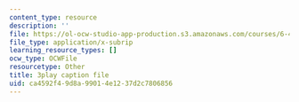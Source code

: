 ```yaml
---
content_type: resource
description: ''
file: https://ol-ocw-studio-app-production.s3.amazonaws.com/courses/6-451-principles-of-digital-communication-ii-spring-2005/ca4592f49d8a99014e1237d2c7806856_YegKLHb9TOU.srt
file_type: application/x-subrip
learning_resource_types: []
ocw_type: OCWFile
resourcetype: Other
title: 3play caption file
uid: ca4592f4-9d8a-9901-4e12-37d2c7806856
---
```


